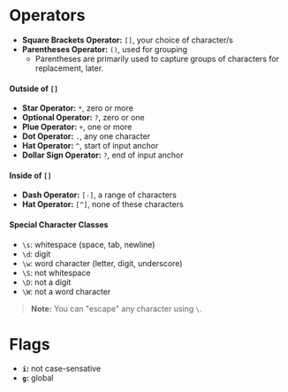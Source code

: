 # Operators
- **Square Brackets Operator:** `[]`, your choice of character/s
- **Parentheses Operator:** `()`, used for grouping
  - Parentheses are primarily used to capture groups of characters for replacement, later.

#### Outside of `[]`
- **Star Operator:** `*`, zero or more
- **Optional Operator:** `?`, zero or one
- **Plue Operator:** `+`, one or more
- **Dot Operator:** `.`, any one character
- **Hat Operator:** `^`, start of input anchor
- **Dollar Sign Operator:** `?`, end of input anchor

#### Inside of `[]`
- **Dash Operator:** `[-]`, a range of characters
- **Hat Operator:** `[^]`, none of these characters

#### Special Character Classes
- `\s`: whitespace (space, tab, newline)
- `\d`: digit
- `\w`: word character (letter, digit, underscore)
- `\S`: not whitespace
- `\D`: not a digit
- `\W`: not a word character

> **Note:** You can "escape" any character using `\`.

# Flags
- **`i`:** not case-sensative
- **`g`:** global
